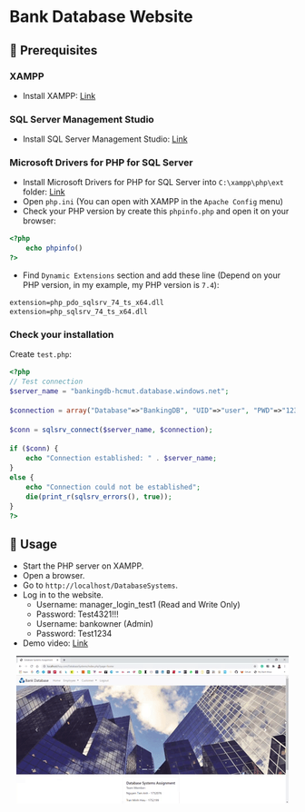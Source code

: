 # Bank Database Website

## :pushpin: Prerequisites
### XAMPP
- Install XAMPP: [Link](https://www.apachefriends.org/index.html)

### SQL Server Management Studio
- Install SQL Server Management Studio: [Link](https://docs.microsoft.com/en-us/sql/ssms/download-sql-server-management-studio-ssms?view=sql-server-ver15)

### Microsoft Drivers for PHP for SQL Server
- Install Microsoft Drivers for PHP for SQL Server into `C:\xampp\php\ext` folder: [Link](https://docs.microsoft.com/en-us/sql/connect/php/download-drivers-php-sql-server?view=sql-server-ver15)
- Open `php.ini` (You can open with XAMPP in the `Apache Config` menu)
- Check your PHP version by create this `phpinfo.php` and open it on your browser:
```php
<?php
    echo phpinfo()
?>
```
- Find `Dynamic Extensions` section and add these line (Depend on your PHP version, in my example, my PHP version is `7.4`):
```
extension=php_pdo_sqlsrv_74_ts_x64.dll
extension=php_sqlsrv_74_ts_x64.dll
```
### Check your installation
Create `test.php`:
```php
<?php
// Test connection
$server_name = "bankingdb-hcmut.database.windows.net";

$connection = array("Database"=>"BankingDB", "UID"=>"user", "PWD"=>"12345");

$conn = sqlsrv_connect($server_name, $connection);

if ($conn) {
    echo "Connection established: " . $server_name;
}
else {
    echo "Connection could not be established";
    die(print_r(sqlsrv_errors(), true));
}
?>
```

## :rocket: Usage

- Start the PHP server on XAMPP.
- Open a browser.
- Go to `http://localhost/DatabaseSystems`.
- Log in to the website.
    - Username: manager_login_test1 (Read and Write Only)
    - Password: Test4321!!!
    - Username: bankowner (Admin)
    - Password: Test1234
- Demo video: [Link](https://youtu.be/8jss3I__23A)

<p align="center">
  <img src="images/demo.gif" />
</p>
